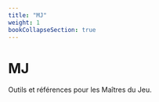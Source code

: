 ```yaml
---
title: "MJ"
weight: 1
bookCollapseSection: true
---
```


# MJ

Outils et références pour les Maîtres du Jeu.